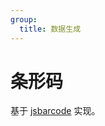 ```yaml
---
group:
  title: 数据生成
---
```


# 条形码

<!-- <details>
  <summary><a href="https://baike.baidu.com/item/条形码/278988">条形码(barcode)</a>是将宽度不等的多个黑条和空白，按照一定的编码规则排列，用以表达一组信息的图形标识符。</summary>
  常见的条形码是由反射率相差很大的黑条（简称条）和白条（简称空）排成的平行线图案。条形码可以标出物品的生产国、制造厂家、商品名称、生产日期、图书分类号、邮件起止地点、类别、日期等许多信息。因而在商品流通、图书管理、邮政管理、银行系统等许多领域都得到广泛的应用。
</details> -->

基于 [jsbarcode](https://www.npmjs.com/package/jsbarcode) 实现。

<code src="./index.tsx" inline />
